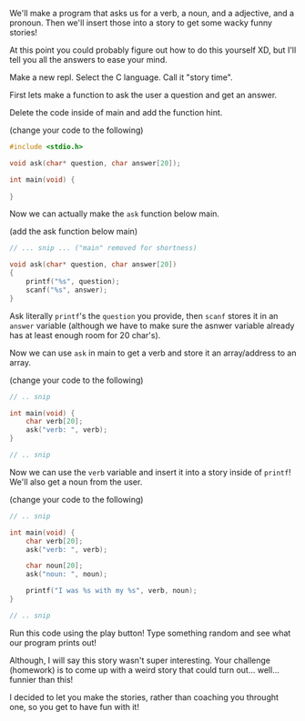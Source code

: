 We'll  make a program that asks us for a verb, a noun, and a adjective, and a pronoun. Then we'll insert those into a story to get some wacky funny stories!

At this point you could probably figure out how to do this yourself XD, but I'll tell you all the answers to ease your mind.

Make a new repl. Select the C language. Call it "story time". 

First lets make a function to ask the user a question and get an answer.

Delete the code inside of main and add the function hint.

(change your code to the following)
```c
#include <stdio.h>

void ask(char* question, char answer[20]);

int main(void) {
	
}
```

Now we can actually make the `ask` function below main.

(add the ask function below main)
```c
// ... snip ... ("main" removed for shortness)

void ask(char* question, char answer[20])
{
	printf("%s", question);
	scanf("%s", answer);
}
```

Ask literally `printf`'s the `question` you provide, then `scanf` stores it in an `answer` variable (although we have to make sure the asnwer variable already has at least enough room for 20 char's).

Now we can use `ask` in main to get a verb and store it an array/address to an array.

(change your code to the following)
```c
// .. snip

int main(void) {
	char verb[20];
    ask("verb: ", verb);
}

// .. snip
```

Now we can use the `verb` variable and insert it into a story inside of `printf`! We'll also get a noun from the user.

(change your code to the following)
```c
// .. snip

int main(void) {
	char verb[20];
    ask("verb: ", verb);

	char noun[20];
    ask("noun: ", noun);

	printf("I was %s with my %s", verb, noun);
}

// .. snip
```

Run this code using the play button! Type something random and see what our program prints out!

Although, I will say this story wasn't super interesting. Your challenge (homework) is to come up with a weird story that could turn out... well... funnier than this! 

I decided to let you make the stories, rather than coaching you throught one, so you get to have fun with it!
